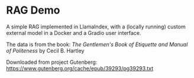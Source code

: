 # RAG Demo

A simple RAG implemented in LlamaIndex, with a (locally running) custom external model in a Docker
and a Gradio user interface.

The data is from the book: 
*The Gentlemen's Book of Etiquette and Manual of Politeness* by Cecil B. Hartley

Downloaded from project Gutenberg: https://www.gutenberg.org/cache/epub/39293/pg39293.txt